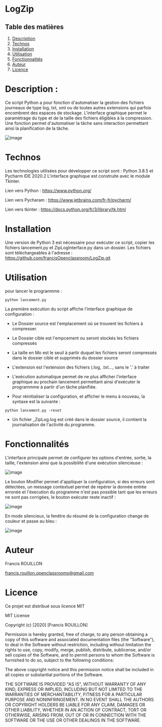 # LogZip

## Table des matières

 1. [Description](#Description-)
 2. [Technos](#Technos)
 3. [Installation](#Installation-)
 4. [Utilisation](#Utilisation-)
 5. [Fonctionnalités](#Fonctionalités-)
 6. [Auteur](#Auteur-)
 7. [Licence](#Licence-)

# Description :

Ce script Python a pour fonction d'automatiser la gestion des fichiers journeaux de type log, txt, xml ou de toutes autres extensions qui parfois encombrent des espaces de stockage. L'interface graphique permet le paramètrage du type et de la taille des fichiers éligibles à la compression. Une fonction permet d'automatiser la tâche sans interaction permettant ainsi la planification de la tâche.

![image](https://user-images.githubusercontent.com/72203692/97974642-2d8fde00-1dc8-11eb-8ac7-7f40bff0e30b.png)

# Technos

Les technologies utilisées pour développer ce script sont : Python 3.8.5 et Pycharm IDE 2020.2
L'interface graphique est construite avec le module Tkinter.

Lien vers Python : https://www.python.org/

Lien vers Pycharam : https://www.jetbrains.com/fr-fr/pycharm/

Lien vers tkinter : https://docs.python.org/fr/3/library/tk.html

# Installation

Une version de Python 3 est nécessaire pour exécuter ce script, copier les fichiers lancement.py et ZipLogInterface.py dans un dossier. Les fichiers sont téléchargeables à l'adresse : https://github.com/francisOpenclassroom/LogZip.git


# Utilisation

pour lancer le progranmme :

`python lancement.py`

La première exécution du script affiche l'interface graphique de configuration :

- Le Dossier source est l'emplacement où se trouvent les fichiers à compresser.

- Le Dossier cible est l'empcement ou seront stockés les fichiers compressés

- La taille en Mo est le seuil à partir duquel les fichiers seront compressés dans le dossier cible et supprimés du dossier source

- L'extension est l'extension des fichiers (.log, .txt..., sans le '.' à traiter 

- L'exécution automatique permet de ne plus afficher l'interface graphique au prochain lancement permettant ainsi d'exécuter le programmme à partir d'un tâche planifiée.

- Pour réinitialiser la configuration, et afficher le menu à nouveau, la syntaxe est la suivante :

`python lancement.py -reset`

- Un fichier _ZipLog.log est créé dans le dossier source, il contient la journalisation de l'activité du programme.

# Fonctionnalités 

L'interface principale permet de configurer les options d'entrée, sortie, la taille, l'extension ainsi que la possibilité d'une exécution silencieuse :

![image](https://user-images.githubusercontent.com/72203692/97609270-ac28fc00-1a13-11eb-8fff-297ef39a11e7.png)

Le bouton Modifier permet d'appliquer la configuration, si des erreurs sont détectées, un message contextuel permet de repérer la donnée entrée erronée et l'éxecution du programme n'est pas possible tant que les erreurs ne sont pas corrigées, le bouton exécuter reste inactif :

![image](https://user-images.githubusercontent.com/72203692/97610031-a849a980-1a14-11eb-8a56-0fb55ac6bd3b.png)

En mode silencieux, la fenêtre du résumé de la configuration change de couleur et passe au bleu :

![image](https://user-images.githubusercontent.com/72203692/97610420-21490100-1a15-11eb-88cc-3d72861e54b2.png)

# Auteur

Francis ROUILLON 

francis.rouillon.openclassrooms@gmail.com


# Licence

Ce projet est distribué sous licence MIT 

MIT License

Copyright (c) [2020] [Francis ROUILLON]

Permission is hereby granted, free of charge, to any person obtaining a copy
of this software and associated documentation files (the "Software"), to deal
in the Software without restriction, including without limitation the rights
to use, copy, modify, merge, publish, distribute, sublicense, and/or sell
copies of the Software, and to permit persons to whom the Software is
furnished to do so, subject to the following conditions:

The above copyright notice and this permission notice shall be included in all
copies or substantial portions of the Software.

THE SOFTWARE IS PROVIDED "AS IS", WITHOUT WARRANTY OF ANY KIND, EXPRESS OR
IMPLIED, INCLUDING BUT NOT LIMITED TO THE WARRANTIES OF MERCHANTABILITY,
FITNESS FOR A PARTICULAR PURPOSE AND NONINFRINGEMENT. IN NO EVENT SHALL THE
AUTHORS OR COPYRIGHT HOLDERS BE LIABLE FOR ANY CLAIM, DAMAGES OR OTHER
LIABILITY, WHETHER IN AN ACTION OF CONTRACT, TORT OR OTHERWISE, ARISING FROM,
OUT OF OR IN CONNECTION WITH THE SOFTWARE OR THE USE OR OTHER DEALINGS IN THE
SOFTWARE.
